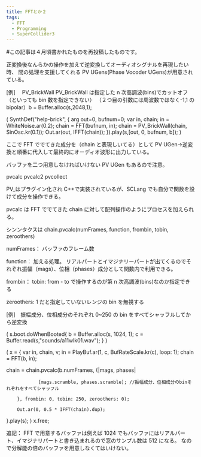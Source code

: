 ```yaml
---
title: FFTとか２
tags:
  - FFT
  - Programming
  - SuperCollider3
---
```


#この記事は４月頃書かれたものを再投稿したものです。

正変換後なんらかの操作を加えて逆変換してオーディオシグナルを再現したい時、
間の処理を支援してくれる PV UGens(Phase Vocoder UGens)が用意されている。

[例]　 PV_BrickWall
PV_BrickWall は指定した n 次高調波(bins)でカットオフ（といっても bin 数を指定できない）
（２つ目の引数には周波数ではなく-1,1 の bipolar）b = Buffer.alloc(s,2048,1);

(
SynthDef("help-brick", { arg out=0, bufnum=0;
var in, chain;
in = WhiteNoise.ar(0.2);
chain = FFT(bufnum, in);
chain = PV_BrickWall(chain, SinOsc.kr(0.1));
Out.ar(out, IFFT(chain));
}).play(s,[out, 0, bufnum, b]);
)

ここで FFT ででてきた成分を（chain と表現しいてる）として PV UGen->逆変換と順番に代入して最終的にオーディオ波形に出力している。

バッファを二つ用意しなければいけない PV UGen もあるので注意。

pvcalc pvcalc2 pvcollect

PV\_はプラグイン化され C++で実装されているが、SCLang でも自分で関数を設けて成分を操作できる。

pvcalc は FFT ででてきた chain に対して配列操作のようにプロセスを加えられる。

シンンタクスは
chain.pvcalc(numFrames, function, frombin, tobin, zeroothers)

numFrames：
バッファのフレーム数

function：
加える処理。
リアルパートとイマジナリーパートが出てくるのでそれぞれ振幅（mags）、位相（phases）成分として関数内で利用できる。

frombin：
tobin:
from - to で操作するのが第 n 次高調波(bins)なのか指定できる

zeroothers:
1 だと指定していないレンジの bin を無視する

[例]　振幅成分、位相成分のそれぞれ 0~250 の bin をすべてシャッフルしてから逆変換

(
s.boot.doWhenBooted{
b = Buffer.alloc(s, 1024, 1);
c = Buffer.read(s,"sounds/a11wlk01.wav");
}
)

(
x = {
var in, chain, v;
in = PlayBuf.ar(1, c, BufRateScale.kr(c), loop: 1);
chain = FFT(b, in);

chain = chain.pvcalc(b.numFrames, {|mags, phases|

                [mags.scramble, phases.scramble]; //振幅成分、位相成分のbinそれぞれをすべてシャッフル

        }, frombin: 0, tobin: 250, zeroothers: 0);

        Out.ar(0, 0.5 * IFFT(chain).dup);

}.play(s);
)
x.free;

追記：
FFT で用意するバッファは例えば 1024 でもバッファにはリアルパート、イマジナリパートと書き込まれるので窓のサンプル数は 512 になる。
なので分解能の倍のバッファを用意しなくてはいけない。
